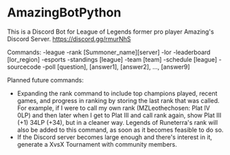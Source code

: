 # AmazingBotPython

This is a Discord Bot for League of Legends former pro player Amazing's Discord Server. https://discord.gg/rmurNhS

Commands:
-league
	-rank [Summoner_name][server]
-lor 
	-leaderboard [lor_region]
-esports
	-standings [league]
	-team [team]
	-schedule [league]
-sourcecode
-poll [question], [answer1], [answer2], ..., [answer9]

Planned future commands:
- Expanding the rank command to include top champions played, recent games, and progress in ranking by storing the last rank that was called. For example, if I were to call my own rank (MZLeothechosen: Plat IV 0LP) and then later when I get to Plat III and call rank again, show Plat III (+1) 34LP (+34), but in a cleaner way. Legends of Runeterra's rank will also be added to this command, as soon as it becomes feasible to do so. 
- If the Discord server becomes large enough and there's interest in it, generate a XvsX Tournament with community members.
